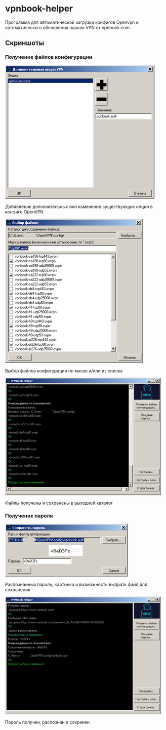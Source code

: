 # vpnbook-helper
Программа для автоматической загрузки конфигов Openvpn и автоматического обновления пароля VPN от vpnbook.com

## Скриншоты

### Получение файлов конфигурации

![Добавление дополнительных или изменение существующих опций в конфиге OpenVPN](/screenshots/vpn-options.png)

Добавление дополнительных или изменение существующих опций в конфиге OpenVPN

![Выбор файлов конфигурации по маске и/или из списка](/screenshots/select-files.png)

Выбор файлов конфигурации по маске и/или из списка

![Файлы получены и сохранены в выходной каталог](/screenshots/get-configs.png)

Файлы получены и сохранены в выходной каталог

### Получение пароля

![Распознанный пароль, картинка и возможность выбрать файл для сохранения](/screenshots/password.png)

Распознанный пароль, картинка и возможность выбрать файл для сохранения

![Пароль получен, распознан и сохранен](/screenshots/get-password.png)

Пароль получен, распознан и сохранен